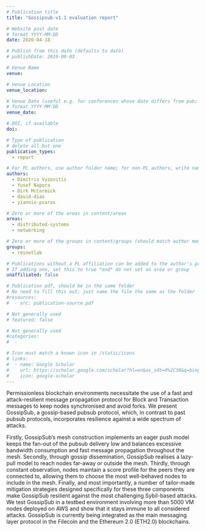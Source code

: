 ```yaml
---
# Publication title
title: "Gossipsub-v1.1 evaluation report"

# Website post date
# format YYYY-MM-DD
date: 2020-04-18

# Publish from this date (defaults to date)
# publishDate: 2019-09-03

# Venue Name
venue:

# Venue Location
venue_location:

# Venue Date (useful e.g. for conferences whose date differs from pub; defaults to date)
# format YYYY-MM-DD
venue_date:

# DOI, if available
doi:

# Type of publication
# delete all but one
publication_types:
  - report

# For PL authors, use author folder name; for non-PL authors, write name as in paper within ""
authors:
  - Dimitris Vyzovitis
  - Yusef Napora
  - Dirk McCormick
  - david-dias
  - yiannis-psaras

# Zero or more of the areas in content/areas
areas:
  - distributed-systems
  - networking

# Zero or more of the groups in content/groups (should match author membership)
groups:
  - resnetlab

# Publications without a PL affiliation can be added to the author's profile without showing up elsewhere
# If adding one, set this to true *and* do not set an area or group
unaffiliated: false

# Publication pdf, should be in the same folder
# No need to fill this out; just name the file the same as the folder
#resources:
#  - src: publication-source.pdf

# Not generally used
# featured: false

# Not generally used
#categories:
#  -

# Icon must match a known icon in /static/icons
# links:
#  - name: Google Scholar
#    url: https://scholar.google.com/scholar?hl=en&as_sdt=0%2C38&q=bing&btnG=
#    icon: google-scholar
---
```


Permissionless blockchain environments necessitate the use of a fast and attack-resilient message propagation protocol for Block and Transaction messages to keep nodes synchronised and avoid forks. We present GossipSub, a gossip-based pubsub protocol, which, in contrast to past pubsub protocols, incorporates resilience against a wide spectrum of attacks.

Firstly, GossipSub’s mesh construction implements an eager push model keeps the fan-out of the pubsub delivery low and balances excessive bandwidth consumption and fast message propagation throughout the mesh. Secondly, through gossip dissemination, GossipSub realises a lazy-pull model to reach nodes far-away or outside the mesh. Thirdly, through constant observation, nodes maintain a score profile for the peers they are connected to, allowing them to choose the most well-behaved nodes to include in the mesh. Finally, and most importantly, a number of tailor-made mitigation strategies designed specifically for these three components make GossipSub resilient against the most challenging Sybil-based attacks. We test GossipSub in a testbed environment involving more than 5000 VM nodes deployed on AWS and show that it stays immune to all considered attacks. GossipSub is currently being integrated as the main messaging layer protocol in the Filecoin and the Ethereum 2.0 (ETH2.0) blockchains.

